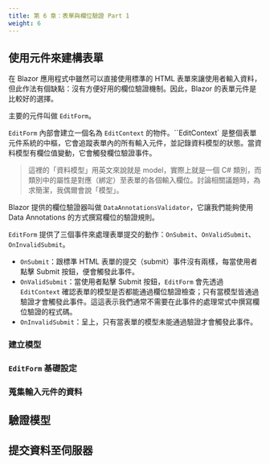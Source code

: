 ```yaml
---
title: 第 6 章：表單與欄位驗證 Part 1
weight: 6
---
```


## 使用元件來建構表單

在 Blazor 應用程式中雖然可以直接使用標準的 HTML 表單來讓使用者輸入資料，但此作法有個缺點：沒有方便好用的欄位驗證機制。因此，Blazor 的表單元件是比較好的選擇。

主要的元件叫做 `EditForm`。

`EditForm` 內部會建立一個名為 `EditContext` 的物件。``EditContext` 是整個表單元件系統的中樞，它會追蹤表單內的所有輸入元件，並記錄資料模型的狀態。當資料模型有欄位值變動，它會觸發欄位驗證事件。

> 這裡的「資料模型」用英文來說就是 model，實際上就是一個 C# 類別，而類別中的屬性是對應（綁定）至表單的各個輸入欄位。討論相關議題時，為求簡潔，我偶爾會說「模型」。

Blazor 提供的欄位驗證器叫做 `DataAnnotationsValidator`，它讓我們能夠使用 Data Annotations 的方式撰寫欄位的驗證規則。

`EditForm` 提供了三個事件來處理表單提交的動作：`OnSubmit`、`OnValidSubmit`、`OnInvalidSubmit`。

- `OnSubmit`：跟標準 HTML 表單的提交（submit）事件沒有兩樣，每當使用者點擊 Submit 按鈕，便會觸發此事件。
- `OnValidSubmit`：當使用者點擊 Submit 按鈕，`EditForm` 會先透過 `EditContext` 確認表單的模型是否都能通過欄位驗證檢查；只有當模型皆通過驗證才會觸發此事件。這這表示我們通常不需要在此事件的處理常式中撰寫欄位驗證的程式碼。
- `OnInvalidSubmit`：呈上，只有當表單的模型未能通過驗證才會觸發此事件。

### 建立模型

### `EditForm` 基礎設定

### 蒐集輸入元件的資料


## 驗證模型

## 提交資料至伺服器

